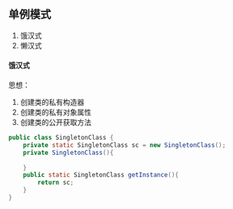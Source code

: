## 单例模式
1. 饿汉式
2. 懒汉式

#### 饿汉式
思想：
1. 创建类的私有构造器
2. 创建类的私有对象属性
3. 创建类的公开获取方法

```java
public class SingletonClass {  
    private static SingletonClass sc = new SingletonClass();  
    private SingletonClass(){  
  
    }  
    public static SingletonClass getInstance(){  
        return sc;  
    }  
}
```